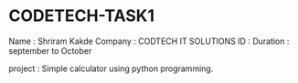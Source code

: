 # CODETECH-TASK1
Name : Shriram Kakde
Company : CODTECH IT SOLUTIONS
ID :
Duration : september to October

project : Simple calculator using python programming.
